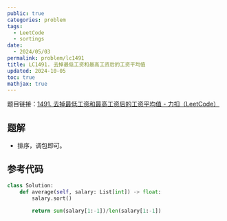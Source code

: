 ```yaml
---
public: true
categories: problem
tags:
  - LeetCode
  - sortings
date:
  - 2024/05/03
permalink: problem/lc1491
title: LC1491. 去掉最低工资和最高工资后的工资平均值
updated: 2024-10-05
toc: true
mathjax: true
---
```


题目链接：[1491. 去掉最低工资和最高工资后的工资平均值 - 力扣（LeetCode）](https://leetcode.cn/problems/average-salary-excluding-the-minimum-and-maximum-salary/description/)

<!--more-->

## 题解

  + 排序，调包即可。

## 参考代码

```python
class Solution:
    def average(self, salary: List[int]) -> float:
        salary.sort()

        return sum(salary[1:-1])/len(salary[1:-1])
```


